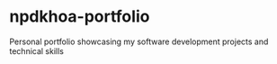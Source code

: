 # npdkhoa-portfolio
Personal portfolio showcasing my software development projects and technical skills
